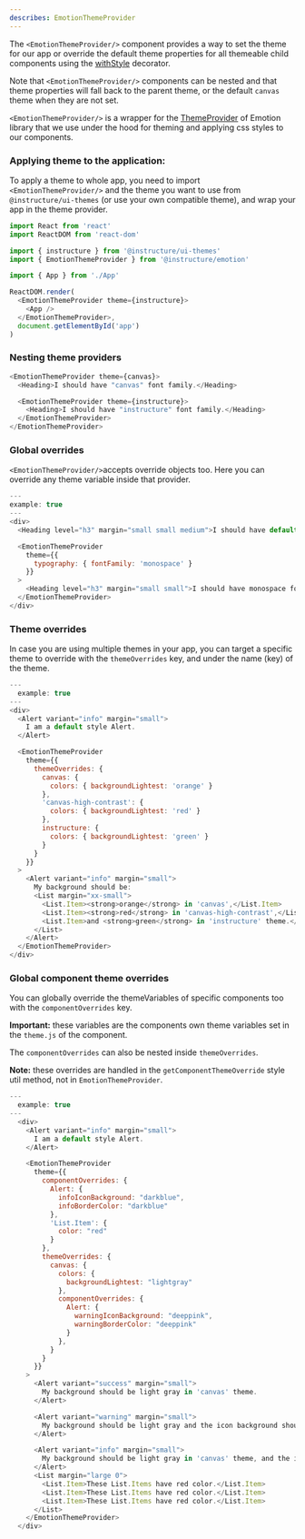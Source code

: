 ```yaml
---
describes: EmotionThemeProvider
---
```


The `<EmotionThemeProvider/>` component provides a way to set the theme for our app or override the default theme properties for all themeable child components using the [withStyle](#withStyle) decorator.

Note that `<EmotionThemeProvider/>` components can be nested and that
theme properties will fall back to the parent theme, or the default `canvas` theme when they are not set.

`<EmotionThemeProvider/>` is a wrapper for the [ThemeProvider](https://emotion.sh/docs/theming#themeprovider-reactcomponenttype) of Emotion library that we use under the hood for theming and applying css styles to our components.

### Applying theme to the application:

To apply a theme to whole app, you need to import `<EmotionThemeProvider/>` and the theme you want to use from `@instructure/ui-themes` (or use your own compatible theme), and wrap your app in the theme provider.

```js
import React from 'react'
import ReactDOM from 'react-dom'

import { instructure } from '@instructure/ui-themes'
import { EmotionThemeProvider } from '@instructure/emotion'

import { App } from './App'

ReactDOM.render(
  <EmotionThemeProvider theme={instructure}>
    <App />
  </EmotionThemeProvider>,
  document.getElementById('app')
)
```

### Nesting theme providers

```js
<EmotionThemeProvider theme={canvas}>
  <Heading>I should have "canvas" font family.</Heading>

  <EmotionThemeProvider theme={instructure}>
    <Heading>I should have "instructure" font family.</Heading>
  </EmotionThemeProvider>
</EmotionThemeProvider>
```

### Global overrides

`<EmotionThemeProvider/>`accepts override objects too. Here you can override any theme variable inside that provider.

```js
---
example: true
---
<div>
  <Heading level="h3" margin="small small medium">I should have default font family.</Heading>

  <EmotionThemeProvider
    theme={{
      typography: { fontFamily: 'monospace' }
    }}
  >
    <Heading level="h3" margin="small small">I should have monospace font family.</Heading>
  </EmotionThemeProvider>
</div>
```

### Theme overrides

In case you are using multiple themes in your app, you can target a specific theme to override with the `themeOverrides` key, and under the name (key) of the theme.

```js
---
  example: true
---
<div>
  <Alert variant="info" margin="small">
    I am a default style Alert.
  </Alert>

  <EmotionThemeProvider
    theme={{
      themeOverrides: {
        canvas: {
          colors: { backgroundLightest: 'orange' }
        },
        'canvas-high-contrast': {
          colors: { backgroundLightest: 'red' }
        },
        instructure: {
          colors: { backgroundLightest: 'green' }
        }
      }
    }}
  >
    <Alert variant="info" margin="small">
      My background should be:
      <List margin="xx-small">
        <List.Item><strong>orange</strong> in 'canvas',</List.Item>
        <List.Item><strong>red</strong> in 'canvas-high-contrast',</List.Item>
        <List.Item>and <strong>green</strong> in 'instructure' theme.</List.Item>
      </List>
    </Alert>
  </EmotionThemeProvider>
</div>
```

### Global component theme overrides

You can globally override the themeVariables of specific components too with the `componentOverrides` key.

**Important:** these variables are the components own theme variables set in the `theme.js` of the component.

The `componentOverrides` can also be nested inside `themeOverrides`.

**Note:** these overrides are handled in the `getComponentThemeOverride` style util method, not in
`EmotionThemeProvider`.

```js
---
  example: true
---
  <div>
    <Alert variant="info" margin="small">
      I am a default style Alert.
    </Alert>

    <EmotionThemeProvider
      theme={{
        componentOverrides: {
          Alert: {
            infoIconBackground: "darkblue",
            infoBorderColor: "darkblue"
          },
          'List.Item': {
            color: "red"
          }
        },
        themeOverrides: {
          canvas: {
            colors: {
              backgroundLightest: "lightgray"
            },
            componentOverrides: {
              Alert: {
                warningIconBackground: "deeppink",
                warningBorderColor: "deeppink"
              }
            },
          }
        }
      }}
    >
      <Alert variant="success" margin="small">
        My background should be light gray in 'canvas' theme.
      </Alert>

      <Alert variant="warning" margin="small">
        My background should be light gray and the icon background should be pink in 'canvas' theme.
      </Alert>

      <Alert variant="info" margin="small">
        My background should be light gray in 'canvas' theme, and the icon background should be dark blue in any theme.
      </Alert>
      <List margin="large 0">
        <List.Item>These List.Items have red color.</List.Item>
        <List.Item>These List.Items have red color.</List.Item>
        <List.Item>These List.Items have red color.</List.Item>
      </List>
    </EmotionThemeProvider>
  </div>
```
